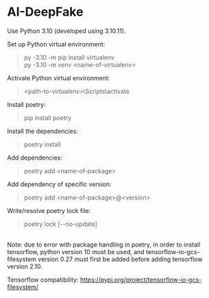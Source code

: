 # AI-DeepFake

Use Python 3.10 (developed using 3.10.11).

Set up Python virtual environment:

> py -3.10 -m pip install virtualenv \
> py -3.10 -m venv \<name-of-virtualenv>

Activate Python virtual environment:

> \<path-to-virtualenv>\Scripts\activate

Install poetry:

> pip install poetry

Install the dependencies:

> poetry install

Add dependencies:

> poetry add \<name-of-package>

Add dependency of specific version:

> poetry add \<name-of-package>@\<version>

Write/resolve poetry lock file:

> poetry lock [--no-update]

\
Note: due to error with package handling in poetry, in order to install tensorflow, python version 10 must be used, and tensorflow-io-gcs-filesystem version 0.27 must first be added before adding tensorflow version 2.10.

Tensorflow compatibility: https://pypi.org/project/tensorflow-io-gcs-filesystem/
